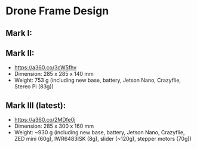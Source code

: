# Drone Frame Design

## Mark I:


## Mark II:               
-	https://a360.co/3cW5fhv
-	Dimension: 285 x 285 x 140 mm
-	Weight: 753 g (including new base, battery, Jetson Nano, Crazyflie, Stereo Pi (83g))

## Mark III (latest):                    
-	https://a360.co/2MDfe0j
-	Dimension: 285 x 300 x 160 mm
-	Weight: ~930 g (including new base, battery, Jetson Nano, Crazyflie, ZED mini (60g), IWR6483ISK (8g), slider (~120g), stepper motors (70g))
